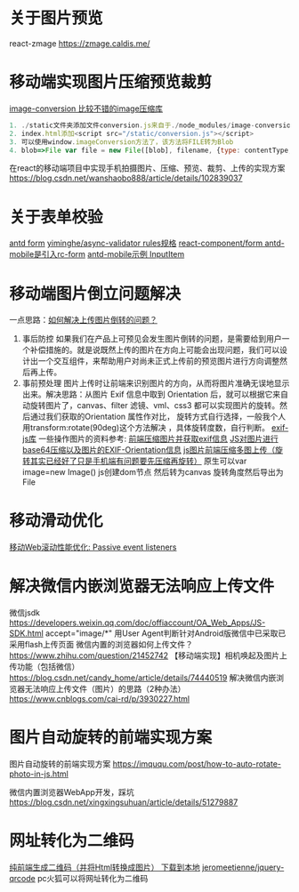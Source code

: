 # 关于图片预览
react-zmage https://zmage.caldis.me/

# 移动端实现图片压缩预览裁剪
[image-conversion 比较不错的image压缩库](https://github.com/WangYuLue/image-conversion) 

```js
1. ./static文件夹添加文件conversion.js来自于./node_modules/image-conversion/build/conversion.js
2. index.html添加<script src="/static/conversion.js"></script>
3. 可以使用window.imageConversion方法了，该方法将FILE转为Blob
4. blob=>File var file = new File([blob], filename, {type: contentType, lastModified: Date.now()});
```

在react的移动端项目中实现手机拍摄图片、压缩、预览、裁剪、上传的实现方案 https://blog.csdn.net/wanshaobo888/article/details/102839037

# 关于表单校验
[antd form](https://ant.design/components/form-cn/)
[yiminghe/async-validator rules规格](https://github.com/yiminghe/async-validator)
[react-component/form antd-mobile是引入rc-form](https://github.com/react-component/form)
[antd-mobile示例 InputItem](https://mobile.ant.design/components/input-item-cn/)









# 移动端图片倒立问题解决
一点思路：[如何解决上传图片倒转的问题？](http://www.woshipm.com/pd/293760.html)
1. 事后防控 如果我们在产品上可预见会发生图片倒转的问题，是需要给到用户一个补偿措施的。就是说既然上传的图片在方向上可能会出现问题，我们可以设计出一个交互组件，来帮助用户对尚未正式上传前的预览图片进行方向调整然后再上传。
2. 事前预处理 图片上传时让前端来识别图片的方向，从而将图片准确无误地显示出来。解决思路：从图片 Exif 信息中取到 Orientation 后，就可以根据它来自动旋转图片了，canvas、filter 滤镜、vml、css3 都可以实现图片的旋转。然后通过我们获取的Orientation 属性作对比， 旋转方式自行选择，一般我个人用transform:rotate(90deg)这个方法解决 ，具体旋转度数，自行判断。
[exif-js库](https://github.com/exif-js/exif-js)
一些操作图片的资料参考:
[前端压缩图片并获取exif信息](https://blog.csdn.net/bluelotos893/article/details/79661718)
[JS对图片进行base64压缩以及图片的EXIF-Orientation信息](https://blog.csdn.net/wyrhero/article/details/61192753)
[js图片前端压缩多图上传（旋转其实已经好了只是手机端有问题要先压缩再旋转）](https://www.cnblogs.com/yixi978/p/5869348.html)
原生可以var image=new Image() js创建dom节点 然后转为canvas 旋转角度然后导出为File


# 移动滑动优化
[移动Web滚动性能优化: Passive event listeners](https://segmentfault.com/a/1190000007913386)




# 解决微信内嵌浏览器无法响应上传文件
微信jsdk  https://developers.weixin.qq.com/doc/offiaccount/OA_Web_Apps/JS-SDK.html
accept="image/*"
用User Agent判断针对Android版微信中已采取已采用flash上传页面
微信内置的浏览器如何上传文件？ https://www.zhihu.com/question/21452742
【移动端实现】相机唤起及图片上传功能（包括微信） https://blog.csdn.net/candy_home/article/details/74440519
解决微信内嵌浏览器无法响应上传文件（图片）的思路（2种办法） https://www.cnblogs.com/cai-rd/p/3930227.html


# 图片自动旋转的前端实现方案
图片自动旋转的前端实现方案 https://imququ.com/post/how-to-auto-rotate-photo-in-js.html


微信内置浏览器WebApp开发，踩坑 https://blog.csdn.net/xingxingsuhuan/article/details/51279887


# 网址转化为二维码
[纯前端生成二维码（并将Html转换成图片） 下载到本地](https://blog.csdn.net/ys930126/article/details/79972027)
[jeromeetienne/jquery-qrcode](https://github.com/jeromeetienne/jquery-qrcode)
pc火狐可以将网址转化为二维码